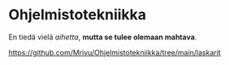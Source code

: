 # Ohjelmistotekniikka
En tiedä vielä *aihetta*, **mutta se tulee olemaan mahtava**.

https://github.com/Mrivu/Ohjelmistotekniikka/tree/main/laskarit
